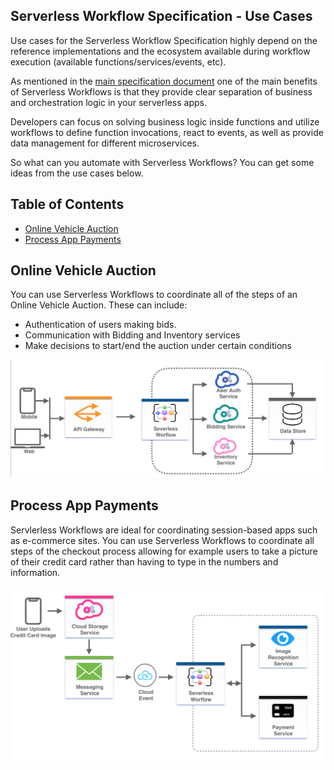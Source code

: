 ## Serverless Workflow Specification - Use Cases

Use cases for the Serverless Workflow Specification highly depend on the reference implementations 
and the ecosystem available during workflow execution (available functions/services/events, etc).

As mentioned in the [main specification document](spec.md) one of the main benefits of Serverless Workflows
is that they provide clear separation of business and orchestration logic in your serverless apps.

Developers can focus on solving business logic inside functions and utilize workflows to define function invocations,
 react to events, as well as provide data management for different microservices. 
 
So what can you automate with Serverless Workflows? You can get some ideas from the use cases below.

## Table of Contents

- [Online Vehicle Auction](#Online-Vehicle-Auction)
- [Process App Payments](#Process-App-Payments)



## Online Vehicle Auction
You can use Serverless Workflows to coordinate all of the steps of an Online Vehicle Auction. 
These can include:
* Authentication of users making bids.
* Communication with Bidding and Inventory services
* Make decisions to start/end the auction under certain conditions

<p align="center"><img src="media/usecase-vehicle-auction.png"/></p>


## Process App Payments
Servlerless Workflows are ideal for coordinating session-based apps such as e-commerce sites. You can
use Serverless Workflows to coordinate all steps of the checkout process allowing for example users to take a picture
of their credit card rather than having to type in the numbers and information.
 
<p align="center"><img src="media/usecase-app-payment.png"/></p> 


